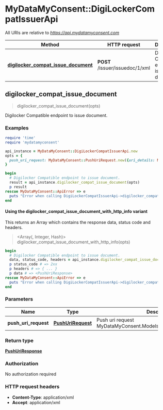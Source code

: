 # MyDataMyConsent::DigiLockerCompatIssuerApi

All URIs are relative to *https://api.mydatamyconsent.com*

| Method | HTTP request | Description |
| ------ | ------------ | ----------- |
| [**digilocker_compat_issue_document**](DigiLockerCompatIssuerApi.md#digilocker_compat_issue_document) | **POST** /issuer/issuedoc/1/xml | Digilocker Compatible endpoint to issue document. |


## digilocker_compat_issue_document

> <PushUriResponse> digilocker_compat_issue_document(opts)

Digilocker Compatible endpoint to issue document.

### Examples

```ruby
require 'time'
require 'mydatamyconsent'

api_instance = MyDataMyConsent::DigiLockerCompatIssuerApi.new
opts = {
  push_uri_request: MyDataMyConsent::PushUriRequest.new({uri_details: MyDataMyConsent::UriDetails.new({aadhaar: 'aadhaar_example', uri: 'uri_example', doc_type: 'doc_type_example', doc_name: 'doc_name_example', doc_id: 'doc_id_example', issued_on: 'issued_on_example', valid_from: 'valid_from_example'})}) # PushUriRequest | Push uri request MyDataMyConsent.Models.DigiLocker.PushUriRequest.
}

begin
  # Digilocker Compatible endpoint to issue document.
  result = api_instance.digilocker_compat_issue_document(opts)
  p result
rescue MyDataMyConsent::ApiError => e
  puts "Error when calling DigiLockerCompatIssuerApi->digilocker_compat_issue_document: #{e}"
end
```

#### Using the digilocker_compat_issue_document_with_http_info variant

This returns an Array which contains the response data, status code and headers.

> <Array(<PushUriResponse>, Integer, Hash)> digilocker_compat_issue_document_with_http_info(opts)

```ruby
begin
  # Digilocker Compatible endpoint to issue document.
  data, status_code, headers = api_instance.digilocker_compat_issue_document_with_http_info(opts)
  p status_code # => 2xx
  p headers # => { ... }
  p data # => <PushUriResponse>
rescue MyDataMyConsent::ApiError => e
  puts "Error when calling DigiLockerCompatIssuerApi->digilocker_compat_issue_document_with_http_info: #{e}"
end
```

### Parameters

| Name | Type | Description | Notes |
| ---- | ---- | ----------- | ----- |
| **push_uri_request** | [**PushUriRequest**](PushUriRequest.md) | Push uri request MyDataMyConsent.Models.DigiLocker.PushUriRequest. | [optional] |

### Return type

[**PushUriResponse**](PushUriResponse.md)

### Authorization

No authorization required

### HTTP request headers

- **Content-Type**: application/xml
- **Accept**: application/xml

